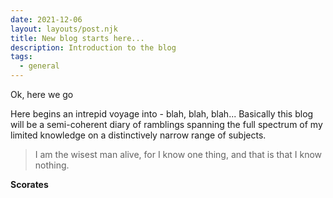 ```yaml
---
date: 2021-12-06
layout: layouts/post.njk
title: New blog starts here...
description: Introduction to the blog
tags:
  - general
---
```


Ok, here we go

Here begins an intrepid voyage into - blah, blah, blah... Basically this blog will be a semi-coherent diary of ramblings spanning the full spectrum of my limited knowledge on a distinctively narrow range of subjects.

> I am the wisest man alive, for I know one thing, and that is that I know nothing.

**Scorates**
